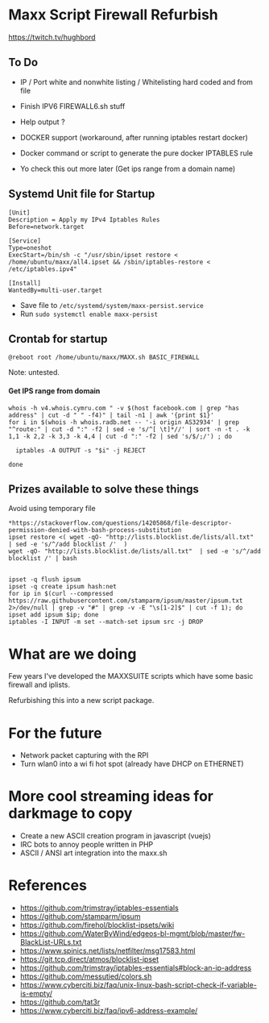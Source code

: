 # Maxx Script Firewall Refurbish

https://twitch.tv/hughbord

## To Do

* IP / Port white and nonwhite listing / Whitelisting hard coded and from file
* Finish IPV6 FIREWALL6.sh stuff
* Help output ?

* DOCKER support (workaround, after running iptables restart docker)
 * Docker command or script to generate the pure docker IPTABLES rule

* Yo check this out more later (Get ips range from a domain name)

## Systemd Unit file for Startup

```
[Unit]
Description = Apply my IPv4 Iptables Rules
Before=network.target

[Service]
Type=oneshot
ExecStart=/bin/sh -c "/usr/sbin/ipset restore < /home/ubuntu/maxx/all4.ipset && /sbin/iptables-restore < /etc/iptables.ipv4"

[Install]
WantedBy=multi-user.target
```

* Save file to `/etc/systemd/system/maxx-persist.service`
* Run `sudo systemctl enable maxx-persist`

## Crontab for startup

```
@reboot root /home/ubuntu/maxx/MAXX.sh BASIC_FIREWALL
```

Note: untested. 

#### Get IPS range from domain


```
whois -h v4.whois.cymru.com " -v $(host facebook.com | grep "has address" | cut -d " " -f4)" | tail -n1 | awk '{print $1}'
for i in $(whois -h whois.radb.net -- '-i origin AS32934' | grep "^route:" | cut -d ":" -f2 | sed -e 's/^[ \t]*//' | sort -n -t . -k 1,1 -k 2,2 -k 3,3 -k 4,4 | cut -d ":" -f2 | sed 's/$/;/') ; do

  iptables -A OUTPUT -s "$i" -j REJECT

done
```

## Prizes available to solve these things 

Avoid using temporary file

```
*https://stackoverflow.com/questions/14205868/file-descriptor-permission-denied-with-bash-process-substitution
ipset restore <( wget -qO- "http://lists.blocklist.de/lists/all.txt"  | sed -e 's/^/add blocklist /'  )
wget -qO- "http://lists.blocklist.de/lists/all.txt"  | sed -e 's/^/add blocklist /' | bash


ipset -q flush ipsum
ipset -q create ipsum hash:net
for ip in $(curl --compressed https://raw.githubusercontent.com/stamparm/ipsum/master/ipsum.txt 2>/dev/null | grep -v "#" | grep -v -E "\s[1-2]$" | cut -f 1); do ipset add ipsum $ip; done
iptables -I INPUT -m set --match-set ipsum src -j DROP
```

# What are we doing

Few years I've developed the MAXXSUITE scripts which have some basic firewall and iplists.

Refurbishing this into a new script package.

# For the future

* Network packet capturing with the RPI
* Turn wlan0 into a wi fi hot spot (already have DHCP on ETHERNET)

# More cool streaming ideas for darkmage to copy

* Create a new ASCII creation program in javascript (vuejs)
* IRC bots to annoy people written in PHP
* ASCII / ANSI art integration into the maxx.sh

# References

* https://github.com/trimstray/iptables-essentials
* https://github.com/stamparm/ipsum
* https://github.com/firehol/blocklist-ipsets/wiki
* https://github.com/WaterByWind/edgeos-bl-mgmt/blob/master/fw-BlackList-URLs.txt
* https://www.spinics.net/lists/netfilter/msg17583.html
* https://git.tcp.direct/atmos/blocklist-ipset
* https://github.com/trimstray/iptables-essentials#block-an-ip-address
* https://github.com/messutied/colors.sh
* https://www.cyberciti.biz/faq/unix-linux-bash-script-check-if-variable-is-empty/
* https://github.com/tat3r
* https://www.cyberciti.biz/faq/ipv6-address-example/